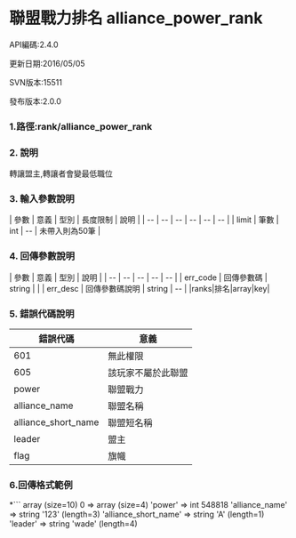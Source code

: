 # 聯盟戰力排名 alliance_power_rank




API編碼:2.4.0





更新日期:2016/05/05

> 

SVN版本:15511

> 

發布版本:2.0.0
### 1.路徑:rank/alliance_power_rank

### 2. 說明

轉讓盟主,轉讓者會變最低職位
### 3. 輸入參數說明


| 參數 | 意義 | 型別 | 長度限制 | 說明 |
| -- | -- | -- | -- | -- | -- |
| limit | 筆數 | int | -- | 未帶入則為50筆 |

### 4. 回傳參數說明
| 參數 | 意義 | 型別 | 說明 |
| -- | -- | -- | -- | -- |
| err_code | 回傳參數碼 | string |  |
| err_desc | 回傳參數碼說明 | string | -- |
|ranks|排名|array|key|



### 5. 錯誤代碼說明
|錯誤代碼|意義|
|--|--|
|601|無此權限|
|605|該玩家不屬於此聯盟|
|power|聯盟戰力|int|--|
|alliance_name|聯盟名稱|string|--|
|alliance_short_name|聯盟短名稱|string|--|
|leader|盟主|string|--|
|flag|旗幟|int|--|

### 6.回傳格式範例

*```
array (size=10)
  0 => 
    array (size=4)
      'power' => int 548818
      'alliance_name' => string '123' (length=3)
      'alliance_short_name' => string 'A' (length=1)
      'leader' => string 'wade' (length=4)

```




